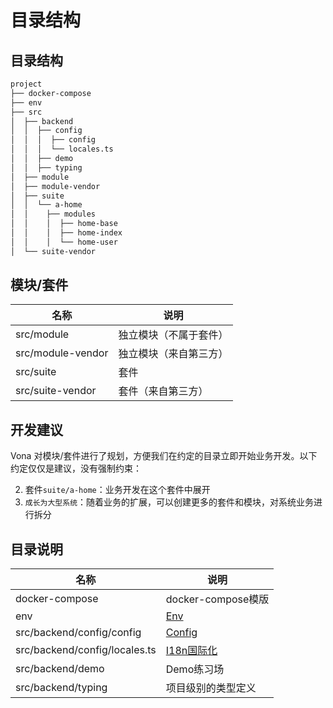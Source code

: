 # 目录结构

## 目录结构

```bash
project
├── docker-compose
├── env
├── src
│  ├── backend
│  │  ├── config
│  │  │  ├── config
│  │  │  └── locales.ts
│  │  ├── demo
│  │  ├── typing
│  ├── module
│  ├── module-vendor
│  ├── suite
│  │  └── a-home
│  │    ├── modules
│  │    │  ├── home-base
│  │    │  ├── home-index
│  │    │  └── home-user
│  └── suite-vendor
```

## 模块/套件

| 名称              | 说明                   |
| ----------------- | ---------------------- |
| src/module        | 独立模块（不属于套件） |
| src/module-vendor | 独立模块（来自第三方） |
| src/suite         | 套件                   |
| src/suite-vendor  | 套件（来自第三方）     |

## 开发建议

Vona 对模块/套件进行了规划，方便我们在约定的目录立即开始业务开发。以下约定仅仅是建议，没有强制约束：

2. 套件`suite/a-home`：业务开发在这个套件中展开
3. `成长为大型系统`：随着业务的扩展，可以创建更多的套件和模块，对系统业务进行拆分

## 目录说明

| 名称                                 | 说明                                                                                                 |
| ------------------------------------ | ---------------------------------------------------------------------------------------------------- |
|docker-compose|docker-compose模版|
| env                                  | [Env](../../techniques/env/introduction.md)                                                          |
| src/backend/config/config              | [Config](../../techniques/config/introduction.md)                                                    |
| src/backend/config/locales.ts          | [I18n国际化](../scope/locale.md)                                                                     |
| src/backend/demo          | Demo练习场                                                                    |
| src/backend/typing         | 项目级别的类型定义                                                                    |